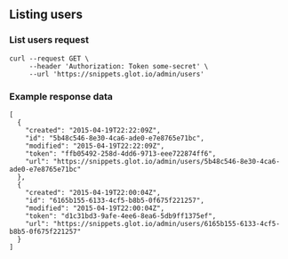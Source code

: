 ## Listing users

### List users request
    curl --request GET \
         --header 'Authorization: Token some-secret' \
         --url 'https://snippets.glot.io/admin/users'


### Example response data
    [
      {
        "created": "2015-04-19T22:22:09Z",
        "id": "5b48c546-8e30-4ca6-ade0-e7e8765e71bc",
        "modified": "2015-04-19T22:22:09Z",
        "token": "ffb05492-258d-4dd6-9713-eee722874ff6",
        "url": "https://snippets.glot.io/admin/users/5b48c546-8e30-4ca6-ade0-e7e8765e71bc"
      },
      {
        "created": "2015-04-19T22:00:04Z",
        "id": "6165b155-6133-4cf5-b8b5-0f675f221257",
        "modified": "2015-04-19T22:00:04Z",
        "token": "d1c31bd3-9afe-4ee6-8ea6-5db9ff1375ef",
        "url": "https://snippets.glot.io/admin/users/6165b155-6133-4cf5-b8b5-0f675f221257"
      }
    ]
